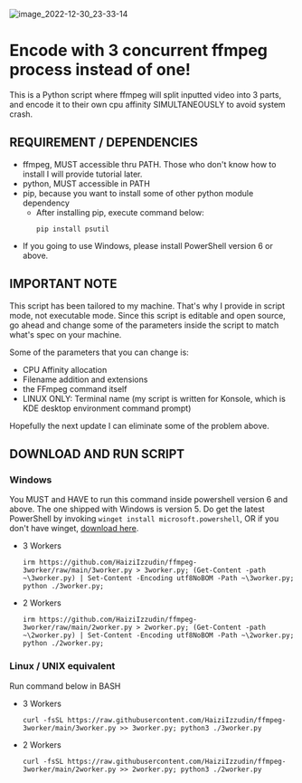 ![image_2022-12-30_23-33-14](https://user-images.githubusercontent.com/79714350/210088270-1e48cc3e-e0f6-438e-9452-c44bb99dab54.png)


# Encode with 3 concurrent ffmpeg process instead of one!
This is a Python script where ffmpeg will split inputted video into 3 parts, and encode it to their own cpu affinity SIMULTANEOUSLY to avoid system crash.

## REQUIREMENT / DEPENDENCIES
- ffmpeg, MUST accessible thru PATH. Those who don't know how to install I will provide tutorial later.
- python, MUST accessible in PATH
- pip, because you want to install some of other python module dependency
  - After installing pip, execute command below:
    ```
    pip install psutil
    ```
- If you going to use Windows, please install PowerShell version 6 or above.

## IMPORTANT NOTE
This script has been tailored to my machine. That's why I provide in script mode, not executable mode. Since this script is editable and open source, go ahead and change some of the parameters inside the script to match what's spec on your machine.

Some of the parameters that you can change is:
  - CPU Affinity allocation
  - Filename addition and extensions
  - the FFmpeg command itself
  - LINUX ONLY: Terminal name (my script is written for Konsole, which is KDE desktop environment command prompt)
  
Hopefully the next update I can eliminate some of the problem above.

## DOWNLOAD AND RUN SCRIPT
### Windows
You MUST and HAVE to run this command inside powershell version 6 and above. The one shipped with Windows is version 5. Do get the latest PowerShell by invoking `winget install microsoft.powershell`, OR if you don't have winget, [download here](https://learn.microsoft.com/en-gb/powershell/scripting/install/installing-powershell-on-windows?view=powershell-7.3#msi).
- 3 Workers
  ```
  irm https://github.com/HaiziIzzudin/ffmpeg-3worker/raw/main/3worker.py > 3worker.py; (Get-Content -path ~\3worker.py) | Set-Content -Encoding utf8NoBOM -Path ~\3worker.py; python ./3worker.py;
  ```
- 2 Workers
  ```
  irm https://github.com/HaiziIzzudin/ffmpeg-3worker/raw/main/2worker.py > 2worker.py; (Get-Content -path ~\2worker.py) | Set-Content -Encoding utf8NoBOM -Path ~\2worker.py; python ./2worker.py;
  ```
### Linux / UNIX equivalent
Run command below in BASH
- 3 Workers
  ```
  curl -fsSL https://raw.githubusercontent.com/HaiziIzzudin/ffmpeg-3worker/main/3worker.py >> 3worker.py; python3 ./3worker.py
  ```
- 2 Workers
  ```
  curl -fsSL https://raw.githubusercontent.com/HaiziIzzudin/ffmpeg-3worker/main/2worker.py >> 2worker.py; python3 ./2worker.py
  ```
